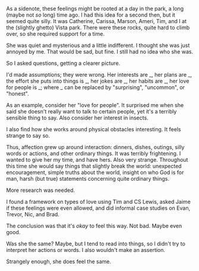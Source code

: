 As a sidenote, these feelings might be rooted at a day in the park, a long (maybe not *so* long) time ago. I had this idea for a second then, but it seemed quite silly. It was Catherine, Carissa, Marson, Ameri, Tim, and I at the (slightly ghetto) Vista park. There were these rocks, quite hard to climb over, so she required support for a time.

She was quiet and mysterious and a little indifferent. I thought she was just annoyed by me. That would be sad, but fine. I still had no idea who she was.

So I asked questions, getting a clearer picture.

I'd made assumptions; they were wrong. Her interests are _, her plans are _, the effort she puts into things is _, her jokes are _, her habits are _, her love for people is _; where _ can be replaced by "surprising", "uncommon", or "honest".

As an example, consider her "love for people". It surprised me when she said she doesn't really want to talk to certain people, yet it's a terribly sensible thing to say. Also consider her interest in insects. 

I also find how she works around physical obstacles interesting. It feels strange to say so.

Thus, affection grew up around interaction: dinners, dishes, outings, silly words or actions, and other ordinary things. It was terribly frightening. I wanted to give her my time, and have hers. Also very strange. Throughout this time she would say things that slightly break the world: unexpected encouragement, simple truths about the world, insight on who God is for man, harsh (but true) statements concerning quite ordinary things. 

More research was needed.

I found a framework on types of love using Tim and CS Lewis, asked Jaime if these feelings were even allowed, and did informal case studies on Evan, Trevor, Nic, and Brad.

The conclusion was that it's *okay* to feel this way. Not bad. Maybe even good.

Was she the same? Maybe, but I tend to read into things, so I didn't try to interpret her actions or words. I also wouldn't make an assertion.

Strangely enough, she does feel the same. 
